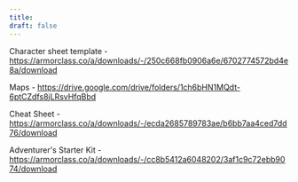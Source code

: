 ```yaml
---
title: 
draft: false
---
```

Character sheet template - https://armorclass.co/a/downloads/-/250c668fb0906a6e/6702774572bd4e8a/download

Maps - https://drive.google.com/drive/folders/1ch6bHN1MQdt-6ptCZdfs8jLRsvHfqBbd

Cheat Sheet - https://armorclass.co/a/downloads/-/ecda2685789783ae/b6bb7aa4ced7dd76/download

Adventurer's Starter Kit - https://armorclass.co/a/downloads/-/cc8b5412a6048202/3af1c9c72ebb9074/download
